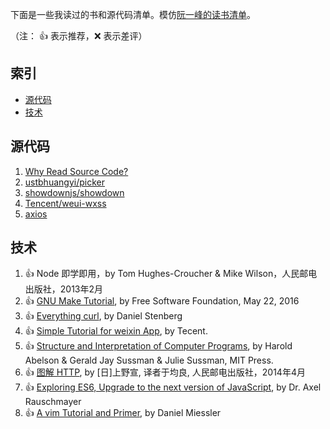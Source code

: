 下面是一些我读过的书和源代码清单。模仿[阮一峰的读书清单](https://github.com/ruanyf/reading-list)。

（注： :+1: 表示推荐，:x: 表示差评）

## 索引

- [源代码](#源代码)
- [技术](#技术)

## 源代码

1. [Why Read Source Code?](./source-code/README.md)
1. [ustbhuangyi/picker](./source-code/ustbhuangyi/picker/README.md)
1. [showdownjs/showdown](./source-code/showdownjs/showdown/README.md)
1. [Tencent/weui-wxss](./source-code/tencent/weui-wxss/README.md)
1. [axios](./source-code/axios/README.md)

## 技术

1. :+1: Node 即学即用，by Tom Hughes-Croucher & Mike Wilson，人民邮电出版社，2013年2月
1. :+1: [GNU Make Tutorial](http://www.gnu.org/software/make/manual/html_node/index.html), by Free Software Foundation, May 22, 2016
1. :+1: [Everything curl](https://ec.haxx.se/), by Daniel Stenberg
1. :+1: [Simple Tutorial for weixin App](https://mp.weixin.qq.com/debug/wxadoc/dev/index.html), by Tecent.
1. :+1: [Structure and Interpretation of Computer Programs](https://mitpress.mit.edu/sicp/full-text/book/book.html), by Harold Abelson & Gerald Jay Sussman & Julie Sussman, MIT Press.
1. :+1: [图解 HTTP](https://book.douban.com/subject/25863515/), by [日]上野宣, 译者于均良, 人民邮电出版社，2014年4月
1. :+1: [Exploring ES6, Upgrade to the next version of JavaScript](http://exploringjs.com/es6/index.html), by Dr. Axel Rauschmayer
1. :+1: [A vim Tutorial and Primer](https://danielmiessler.com/study/vim/), by Daniel Miessler
